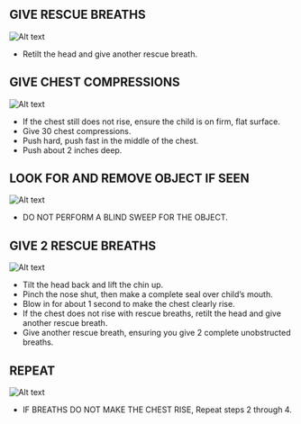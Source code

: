 ## GIVE RESCUE BREATHS

![Alt text](/Images/ChokingChild/chokingChild12.jpg)

- Retilt the head and give another rescue breath.

## GIVE CHEST COMPRESSIONS

![Alt text](/Images/ChokingChild/chokingChild5.jpg)

- If the chest still does not rise, ensure the child is on firm, flat surface.
- Give 30 chest compressions.
- Push hard, push fast in the middle of the chest.
- Push about 2 inches deep.

## LOOK FOR AND REMOVE OBJECT IF SEEN

![Alt text](/Images/ChokingChild/chokingChild3.jpg)

- DO NOT PERFORM A BLIND SWEEP FOR THE OBJECT.

## GIVE 2 RESCUE BREATHS

![Alt text](/Images/ChokingChild/chokingChild12.jpg)

- Tilt the head back and lift the chin up.
- Pinch the nose shut, then make a
  complete seal over child’s mouth.
- Blow in for about 1 second to make the
  chest clearly rise.
- If the chest does not rise with rescue breaths, retilt the head and give another rescue breath.
- Give another rescue breath, ensuring you give 2 complete unobstructed breaths.

## REPEAT

![Alt text](/Images/ChokingChild/chokingChild15.jpg)

- IF BREATHS DO NOT MAKE THE CHEST RISE, Repeat steps 2 through 4.
